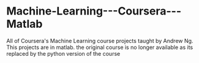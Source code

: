 # Machine-Learning---Coursera---Matlab
All of Coursera's Machine Learning course projects taught by Andrew Ng.
This projects are in matlab. the original course is no longer available as its replaced by the python version of the course
